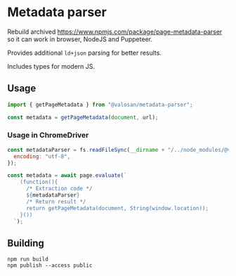 # Metadata parser

Rebuild archived https://www.npmjs.com/package/page-metadata-parser so it can work in browser, NodeJS
and Puppeteer.

Provides additional `ld+json` parsing for better results.

Includes types for modern JS.

## Usage

```ts
import { getPageMetadata } from "@valosan/metadata-parser";

const metadata = getPageMetadata(document, url);
```

### Usage in ChromeDriver

```js
const metadataParser = fs.readFileSync(__dirname + "/../node_modules/@valosan/metadata-parser/dist/metadata.js", {
  encoding: "utf-8",
});

const metadata = await page.evaluate(`
    (function(){
      /* Extraction code */
      ${metadataParser}
      /* Return result */
      return getPageMetadata(document, String(window.location));
    }())
  `);
```

## Building

```
npm run build
npm publish --access public
```
